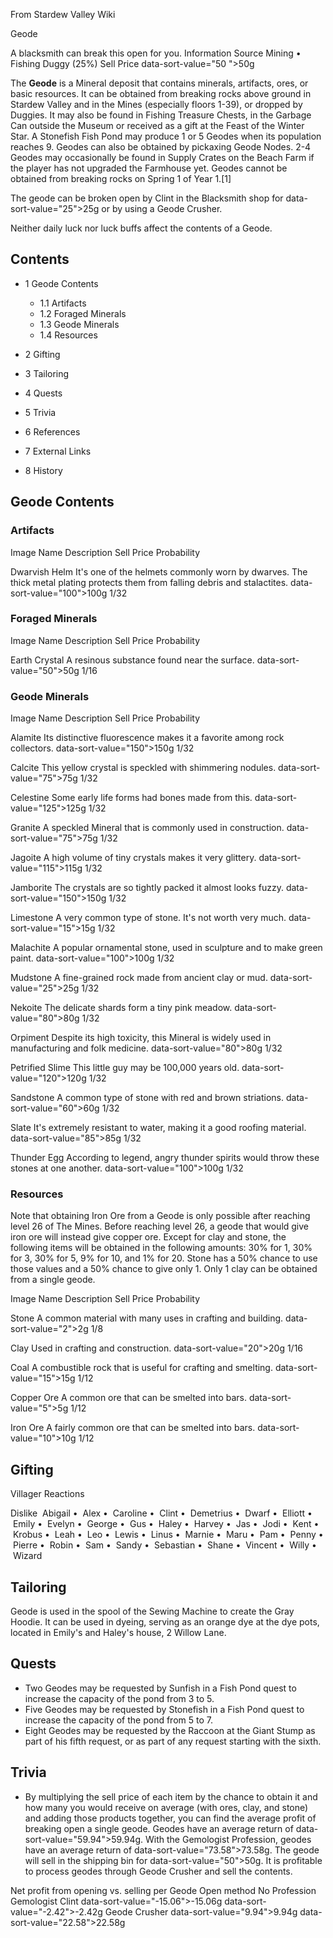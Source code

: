 From Stardew Valley Wiki

Geode

A blacksmith can break this open for you. Information Source Mining • Fishing Duggy (25%) Sell Price data-sort-value="50 "&gt;50g

The **Geode** is a Mineral deposit that contains minerals, artifacts, ores, or basic resources. It can be obtained from breaking rocks above ground in Stardew Valley and in the Mines (especially floors 1-39), or dropped by Duggies. It may also be found in Fishing Treasure Chests, in the Garbage Can outside the Museum or received as a gift at the Feast of the Winter Star. A Stonefish Fish Pond may produce 1 or 5 Geodes when its population reaches 9. Geodes can also be obtained by pickaxing Geode Nodes. 2-4 Geodes may occasionally be found in Supply Crates on the Beach Farm if the player has not upgraded the Farmhouse yet. Geodes cannot be obtained from breaking rocks on Spring 1 of Year 1.\[1]

The geode can be broken open by Clint in the Blacksmith shop for data-sort-value="25"&gt;25g or by using a Geode Crusher.

Neither daily luck nor luck buffs affect the contents of a Geode.

## Contents

- 1 Geode Contents
  
  - 1.1 Artifacts
  - 1.2 Foraged Minerals
  - 1.3 Geode Minerals
  - 1.4 Resources
- 2 Gifting
- 3 Tailoring
- 4 Quests
- 5 Trivia
- 6 References
- 7 External Links
- 8 History

## Geode Contents

### Artifacts

Image Name Description Sell Price Probability

Dwarvish Helm It's one of the helmets commonly worn by dwarves. The thick metal plating protects them from falling debris and stalactites. data-sort-value="100"&gt;100g 1/32

### Foraged Minerals

Image Name Description Sell Price Probability

Earth Crystal A resinous substance found near the surface. data-sort-value="50"&gt;50g 1/16

### Geode Minerals

Image Name Description Sell Price Probability

Alamite Its distinctive fluorescence makes it a favorite among rock collectors. data-sort-value="150"&gt;150g 1/32

Calcite This yellow crystal is speckled with shimmering nodules. data-sort-value="75"&gt;75g 1/32

Celestine Some early life forms had bones made from this. data-sort-value="125"&gt;125g 1/32

Granite A speckled Mineral that is commonly used in construction. data-sort-value="75"&gt;75g 1/32

Jagoite A high volume of tiny crystals makes it very glittery. data-sort-value="115"&gt;115g 1/32

Jamborite The crystals are so tightly packed it almost looks fuzzy. data-sort-value="150"&gt;150g 1/32

Limestone A very common type of stone. It's not worth very much. data-sort-value="15"&gt;15g 1/32

Malachite A popular ornamental stone, used in sculpture and to make green paint. data-sort-value="100"&gt;100g 1/32

Mudstone A fine-grained rock made from ancient clay or mud. data-sort-value="25"&gt;25g 1/32

Nekoite The delicate shards form a tiny pink meadow. data-sort-value="80"&gt;80g 1/32

Orpiment Despite its high toxicity, this Mineral is widely used in manufacturing and folk medicine. data-sort-value="80"&gt;80g 1/32

Petrified Slime This little guy may be 100,000 years old. data-sort-value="120"&gt;120g 1/32

Sandstone A common type of stone with red and brown striations. data-sort-value="60"&gt;60g 1/32

Slate It's extremely resistant to water, making it a good roofing material. data-sort-value="85"&gt;85g 1/32

Thunder Egg According to legend, angry thunder spirits would throw these stones at one another. data-sort-value="100"&gt;100g 1/32

### Resources

Note that obtaining Iron Ore from a Geode is only possible after reaching level 26 of The Mines. Before reaching level 26, a geode that would give iron ore will instead give copper ore. Except for clay and stone, the following items will be obtained in the following amounts: 30% for 1, 30% for 3, 30% for 5, 9% for 10, and 1% for 20. Stone has a 50% chance to use those values and a 50% chance to give only 1. Only 1 clay can be obtained from a single geode.

Image Name Description Sell Price Probability

Stone A common material with many uses in crafting and building. data-sort-value="2"&gt;2g 1/8

Clay Used in crafting and construction. data-sort-value="20"&gt;20g 1/16

Coal A combustible rock that is useful for crafting and smelting. data-sort-value="15"&gt;15g 1/12

Copper Ore A common ore that can be smelted into bars. data-sort-value="5"&gt;5g 1/12

Iron Ore A fairly common ore that can be smelted into bars. data-sort-value="10"&gt;10g 1/12

## Gifting

Villager Reactions

Dislike  Abigail •  Alex •  Caroline •  Clint •  Demetrius •  Dwarf •  Elliott •  Emily •  Evelyn •  George •  Gus •  Haley •  Harvey •  Jas •  Jodi •  Kent •  Krobus •  Leah •  Leo •  Lewis •  Linus •  Marnie •  Maru •  Pam •  Penny •  Pierre •  Robin •  Sam •  Sandy •  Sebastian •  Shane •  Vincent •  Willy •  Wizard

## Tailoring

Geode is used in the spool of the Sewing Machine to create the Gray Hoodie. It can be used in dyeing, serving as an orange dye at the dye pots, located in Emily's and Haley's house, 2 Willow Lane.

## Quests

- Two Geodes may be requested by Sunfish in a Fish Pond quest to increase the capacity of the pond from 3 to 5.
- Five Geodes may be requested by Stonefish in a Fish Pond quest to increase the capacity of the pond from 5 to 7.
- Eight Geodes may be requested by the Raccoon at the Giant Stump as part of his fifth request, or as part of any request starting with the sixth.

## Trivia

- By multiplying the sell price of each item by the chance to obtain it and how many you would receive on average (with ores, clay, and stone) and adding those products together, you can find the average profit of breaking open a single geode. Geodes have an average return of data-sort-value="59.94"&gt;59.94g. With the Gemologist Profession, geodes have an average return of data-sort-value="73.58"&gt;73.58g. The geode will sell in the shipping bin for data-sort-value="50"&gt;50g. It is profitable to process geodes through Geode Crusher and sell the contents.

Net profit from opening vs. selling per Geode Open method No Profession Gemologist Clint data-sort-value="-15.06"&gt;-15.06g data-sort-value="-2.42"&gt;-2.42g Geode Crusher data-sort-value="9.94"&gt;9.94g data-sort-value="22.58"&gt;22.58g